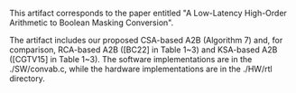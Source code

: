 
This artifact corresponds to the paper entitled "A Low-Latency High-Order Arithmetic to Boolean Masking Conversion".

The artifact includes our proposed CSA-based A2B (Algorithm 7) and, for comparison, RCA-based A2B ([BC22] in Table 1~3) and KSA-based A2B ([CGTV15] in Table 1~3). The software implementations are in the ./SW/convab.c, while the hardware implementations are in the ./HW/rtl directory.
